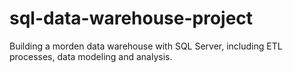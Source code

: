 # sql-data-warehouse-project
Building a morden data warehouse with SQL Server, including ETL processes, data modeling and analysis.
